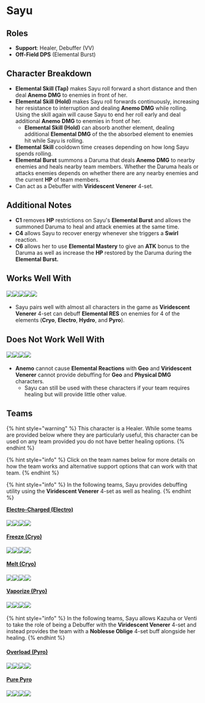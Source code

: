 # Sayu

## Roles

* **Support**: Healer, Debuffer (VV)
* **Off-Field DPS** (Elemental Burst)

## Character Breakdown

* **Elemental Skill (Tap)** makes Sayu roll forward a short distance and then deal **Anemo** **DMG** to enemies in front of her.
* **Elemental Skill (Hold)** makes Sayu roll forwards continuously, increasing her resistance to interruption and dealing **Anemo DMG** while rolling. Using the skill again will cause Sayu to end her roll early and deal additional **Anemo** **DMG** to enemies in front of her.
  * **Elemental Skill (Hold)** can absorb another element, dealing additional **Elemental DMG** of the the absorbed element to enemies hit while Sayu is rolling.
* **Elemental Skill** cooldown time creases depending on how long Sayu spends rolling.
* **Elemental Burst** summons a Daruma that deals **Anemo** **DMG** to nearby enemies and heals nearby team members. Whether the Daruma heals or attacks enemies depends on whether there are any nearby enemies and the current **HP** of team members.
* Can act as a Debuffer with **Viridescent Venerer** 4-set.

## Additional Notes

* **C1** removes **HP** restrictions on Sayu's **Elemental Burst** and allows the summoned Daruma to heal and attack enemies at the same time.
* **C4** allows Sayu to recover energy whenever she triggers a **Swirl** reaction.
* **C6** allows her to use **Elemental Mastery** to give an **ATK** bonus to the Daruma as well as increase the **HP** restored by the Daruma during the **Elemental Burst.**

## Works Well With

#### ![](../../.gitbook/assets/element\_anemo.webp)![](../../.gitbook/assets/element\_cryo.webp)![](../../.gitbook/assets/element\_electro.webp)![](../../.gitbook/assets/element\_hydro.webp)![](../../.gitbook/assets/element\_pyro.webp)

* Sayu pairs well with almost all characters in the game as **Viridescent Venerer** 4-set can debuff **Elemental RES** on enemies for 4 of the elements (**Cryo**, **Electro**, **Hydro**, and **Pyro**).

## Does Not Work Well With

#### ![](../../.gitbook/assets/element\_geo.webp)![](../../.gitbook/assets/ui\_avataricon\_eula.png)![](../../.gitbook/assets/ui\_avataricon\_razor.png)![](../../.gitbook/assets/ui\_avataricon\_xinyan.png)

* **Anemo** cannot cause **Elemental Reactions** with **Geo** and **Viridescent Venerer** cannot provide debuffing for **Geo** and **Physical DMG** characters.
  * Sayu can still be used with these characters if your team requires healing but will provide little other value.

## Teams

{% hint style="warning" %}
This character is a Healer. While some teams are provided below where they are particularly useful, this character can be used on any team provided you do not have better healing options.
{% endhint %}

{% hint style="info" %}
Click on the team names below for more details on how the team works and alternative support options that can work with that team.
{% endhint %}

{% hint style="info" %}
In the following teams, Sayu provides debuffing utility using the **Viridescent Venerer** 4-set as well as healing.
{% endhint %}

[**Electro-Charged (Electro)**](../../teams/electro-charged.md)

#### ![](../../.gitbook/assets/ui\_avataricon\_keqing.png)![](../../.gitbook/assets/ui\_avataricon\_xingqiu.png)![](../../.gitbook/assets/ui\_avataricon\_fischl.png)![](../../.gitbook/assets/ui\_avataricon\_sayu.png)

[**Freeze (Cryo)**](../../teams/freeze.md)

#### ![](../../.gitbook/assets/ui\_avataricon\_ayaka.png)![](../../.gitbook/assets/ui\_avataricon\_mona.png)![](../../.gitbook/assets/ui\_avataricon\_rosaria.png)![](../../.gitbook/assets/ui\_avataricon\_sayu.png)

[**Melt (Cryo)**](../../teams/reverse-melt.md)

#### ![](../../.gitbook/assets/ui\_avataricon\_rosaria.png)![](../../.gitbook/assets/ui\_avataricon\_kaeya.png)![](../../.gitbook/assets/ui\_avataricon\_bennett.png)![](../../.gitbook/assets/ui\_avataricon\_sayu.png)

[**Vaporize (Pryo)**](../../teams/reverse-vaporize.md)

#### ![](../../.gitbook/assets/ui\_avataricon\_hutao.png)![](../../.gitbook/assets/ui\_avataricon\_xingqiu.png)![](../../.gitbook/assets/ui\_avataricon\_ayaka.png)![](../../.gitbook/assets/ui\_avataricon\_sayu.png)

{% hint style="info" %}
In the following teams, Sayu allows Kazuha or Venti to take the role of being a Debuffer with the **Viridescent Venerer** 4-set and instead provides the team with a **Noblesse Oblige** 4-set buff alongside her healing.
{% endhint %}

#### [Overload (Pyro)](../../teams/overload.md)

#### ![](../../.gitbook/assets/ui\_avataricon\_klee.png)![](../../.gitbook/assets/ui\_avataricon\_fischl.png)![](../../.gitbook/assets/ui\_avataricon\_venti.png)![](../../.gitbook/assets/ui\_avataricon\_sayu.png)

#### [Pure Pyro](../../teams/pure-pyro.md)

#### ![](../../.gitbook/assets/ui\_avataricon\_xiangling.png)![](../../.gitbook/assets/ui\_avataricon\_bennett.png)![](../../.gitbook/assets/ui\_avataricon\_kazuha.png)![](../../.gitbook/assets/ui\_avataricon\_sayu.png)
